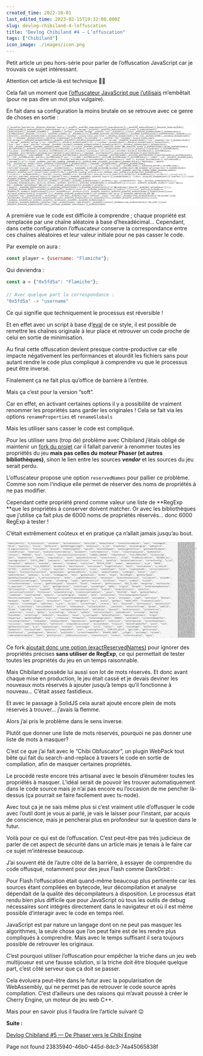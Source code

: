 ```yaml
---
created_time: 2022-10-01
last_edited_time: 2023-02-15T19:32:00.000Z
slug: devlog-chibiland-4-loffuscation
title: "Devlog Chibiland #4 — L’offuscation"
tags: ["Chibiland"]
icon_image: ./images/icon.png
---
```

Petit article un peu hors-série pour parler de l’offuscation JavaScript car je trouvais ce sujet intéressant. 

Attention cet article-là est technique 🧑‍💻

Cela fait un moment que [l’offuscateur JavaScript que j’utilisais](https://github.com/javascript-obfuscator/javascript-obfuscator) m’embêtait (pour ne pas dire un mot plus vulgaire).

En fait dans sa configuration la moins brutale on se retrouve avec ce genre de choses en sortie :

![image](./images/9d338a64-4951-469e-a124-2716b2d158ec.png)

A première vue le code est difficile à comprendre ; chaque propriété est remplacée par une chaîne aléatoire à base d’hexadécimal… Cependant, dans cette configuration l’offuscateur conserve la correspondance entre ces chaînes aléatoires et leur valeur initiale pour ne pas casser le code.

Par exemple on aura :

```javascript
const player = {username: "Flamiche"};
```

Qui deviendra :

```javascript
const a = {"0x5fd5a": "Flamiche"};

// Avec quelque part la correspondance :
"0x5fd5a" -> "username"
```

Ce qui signifie que techniquement le processus est réversible !

Et en effet avec un script à base d’[eval](https://developer.mozilla.org/fr/docs/Web/JavaScript/Reference/Global_Objects/eval) de ce style, il est possible de remettre les chaînes originale à leur place et retrouver un code proche de celui en sortie de minimisation.

<LinkPreview caption="" url="https://gist.github.com/Feavy/628913854683fcb396649401eeb2137e"/>

Au final cette offuscation devient presque contre-productive car elle impacte négativement les performances et alourdit les fichiers sans pour autant rendre le code plus compliqué à comprendre vu que le processus peut être inversé.

Finalement ça ne fait plus qu’office de barrière à l’entrée.

Mais ça c’est pour la version “soft”.

Car en effet, en activant certaines options il y a possibilité de vraiment renommer les propriétés sans garder les originales ! Cela se fait via les options `renameProperties` et `renameGlobals`

Mais les utiliser sans casser le code est compliqué.

Pour les utiliser sans (trop de) problème avec Chibiland j’étais obligé de maintenir un [fork du projet](https://github.com/Feavy/javascript-obfuscator-1/) car il fallait parvenir à renommer toutes les propriétés du jeu **mais pas celles du moteur Phaser (et autres bibliothèques)**, sinon le lien entre les sources ***vendor*** et les sources du jeu serait perdu.

L’offuscateur propose une option `reservedNames` pour pallier ce problème. Comme son nom l’indique elle permet de réserver des noms de propriétés à ne pas modifier.

Cependant cette propriété prend comme valeur une liste de **RegExp **que les propriétés à conserver doivent matcher. Or avec les bibliothèques que j’utilise ça fait plus de 6000 noms de propriétés réservés… donc 6000 RegExp à tester !

C’était extrêmement coûteux et en pratique ça n’allait jamais jusqu’au bout.

![Quelques mots-clés de Phaser et PlanckJS](./images/e0690cc0-349f-464f-b2c0-db78af8b9850.png "Quelques mots-clés de Phaser et PlanckJS")

Ce fork [ajoutait donc une option (exactReservedNames)](https://github.com/Feavy/javascript-obfuscator-1/commit/e45a6bb37a163d3655c7ea6d4f3ad33206c9b9b7) pour ignorer des propriétés précises **sans utiliser de RegExp**, ce qui permettait de tester toutes les propriétés du jeu en un temps raisonnable.

Mais Chibiland possède lui aussi son lot de mots réservés. Et donc avant chaque mise en production, le jeu était cassé et je devais deviner les nouveaux mots réservés à ajouter jusqu’à temps qu’il fonctionne à nouveau… C’était assez fastidieux.

Et avec le passage à SolidJS cela aurait ajouté encore plein de mots réservés à trouver… j’avais la flemme.

Alors j’ai pris le problème dans le sens inverse.

Plutôt que donner une liste de mots réservés, pourquoi ne pas donner une liste de mots à masquer?

C’est ce que j’ai fait avec le “Chibi Obfuscator”, un plugin WebPack tout bête qui fait du search-and-replace à travers le code en sortie de compilation, afin de masquer certaines propriétés.

Le procédé reste encore très artisanal avec le besoin d’énumérer toutes les propriétés à masquer. L’idéal serait de pouvoir les trouver automatiquement dans le code source mais je n’ai pas encore eu l’occasion de me pencher là-dessus (ça pourrait se faire facilement avec ts-node).

Avec tout ça je ne sais même plus si c’est vraiment utile d’offusquer le code avec l’outil dont je vous ai parlé, je vais le laisser pour l’instant, par acquis de conscience, mais je pencherai plus en profondeur sur la question dans le futur.

Voilà pour ce qui est de l’offuscation. C’est peut-être pas très judicieux de parler de cet aspect de sécurité dans un article mais je tenais à le faire car ce sujet m’intéresse beaucoup.

J’ai souvent été de l’autre côté de la barrière, à essayer de comprendre du code offusqué, notamment pour des jeux Flash comme DarkOrbit :

<LinkPreview url="https://github.com/Feavy/darkorbit_preloader"/>

<LinkPreview url="https://github.com/Feavy/Darkorbit-main.swf-decrypter"/>

Pour Flash l’offuscation était quand-même beaucoup plus pertinente car les sources étant compilées en bytecode, leur décompilation et analyse dépendait de la qualité des décompilateurs à disposition. Le processus était rendu bien plus difficile que pour JavaScript où tous les outils de debug nécessaires sont intégrés directement dans le navigateur et où il est même possible d’interagir avec le code en temps réel.

JavaScript est par nature un langage dont on ne peut pas masquer les algorithmes, la seule chose que l’on peut faire est de les rendre plus compliqués à comprendre. Mais avec le temps suffisant il sera toujours possible de retrouver les originaux.

C’est pourquoi utiliser l’offuscation pour empêcher la triche dans un jeu web multijoueur est une fausse solution, si la triche doit être bloquée quelque part, c’est côté serveur que ça doit se passer.

Cela évoluera peut-être dans le futur avec la popularisation de WebAssembly, qui ne permet pas de retrouver le code source après compilation. C’est d’ailleurs une des raisons qui m’avait poussé à créer le Cherry Engine, un moteur de jeu web C++.

Mais pour en savoir plus il faudra lire l’article suivant 😉


**Suite :**

[Devlog Chibiland #5 — De Phaser vers le Chibi Engine](/articles/devlog-chibiland-5-de-phaser-vers-le-chibi-engine)

Page not found 23835940-46b0-445d-8dc3-74a45065838f

